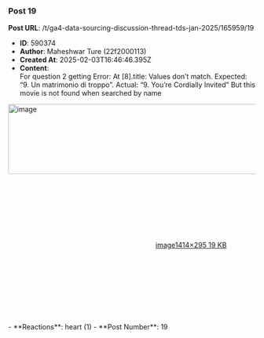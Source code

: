 ### Post 19
**Post URL**: /t/ga4-data-sourcing-discussion-thread-tds-jan-2025/165959/19
- **ID**: 590374
- **Author**: Maheshwar Ture (22f2000113)
- **Created At**: 2025-02-03T16:46:46.395Z
- **Content**:  
  For question 2 getting Error: At [8].title: Values don’t match. Expected: “9. Un matrimonio di troppo”. Actual: “9. You’re Cordially Invited” But this movie is not found when searched by name<br>
<div class="lightbox-wrapper"><a class="lightbox" href="https://europe1.discourse-cdn.com/flex013/uploads/iitm/original/3X/1/b/1b7f2ec2868a09d8b4ed3fc50afa02f8416dad93.png" data-download-href="/uploads/short-url/3VfnvYjfbsyz42oQr2cjvr4iJCr.png?dl=1" title="image" rel="noopener nofollow ugc"><img src="https://europe1.discourse-cdn.com/flex013/uploads/iitm/optimized/3X/1/b/1b7f2ec2868a09d8b4ed3fc50afa02f8416dad93_2_690x143.png" alt="image" data-base62-sha1="3VfnvYjfbsyz42oQr2cjvr4iJCr" width="690" height="143" srcset="https://europe1.discourse-cdn.com/flex013/uploads/iitm/optimized/3X/1/b/1b7f2ec2868a09d8b4ed3fc50afa02f8416dad93_2_690x143.png, https://europe1.discourse-cdn.com/flex013/uploads/iitm/optimized/3X/1/b/1b7f2ec2868a09d8b4ed3fc50afa02f8416dad93_2_1035x214.png 1.5x, https://europe1.discourse-cdn.com/flex013/uploads/iitm/optimized/3X/1/b/1b7f2ec2868a09d8b4ed3fc50afa02f8416dad93_2_1380x286.png 2x" data-dominant-color="F9F9F9"><div class="meta"><svg class="fa d-icon d-icon-far-image svg-icon" aria-hidden="true"><use href="#far-image"></use></svg><span class="filename">image</span><span class="informations">1414×295 19 KB</span><svg class="fa d-icon d-icon-discourse-expand svg-icon" aria-hidden="true"><use href="#discourse-expand"></use></svg></div></a></div>
- **Reactions**: heart (1)
- **Post Number**: 19

